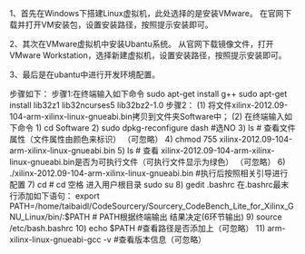 


1、首先在Windows下搭建Linux虚拟机，此处选择的是安装VMware。
   在官网下载并打开VM安装包，设置安装路径，按照提示安装即可。
  
2、其次在VMware虚拟机中安装Ubantu系统。
   从官网下载镜像文件，打开VMware Workstation，选择新建虚拟机，设置安装路径，按照提示安装即可。
   
3、最后是在ubantu中进行开发环境配置。

   步骤如下：
          步骤1:在终端输入如下命令
                sudo apt-get install g++
                sudo apt-get install lib32z1 lib32ncurses5 lib32bz2-1.0
          步骤2：
              (1) 将文件xilinx-2012.09-104-arm-xilinx-linux-gnueabi.bin拷贝到文件夹Software中；
              (2) 在终端输入如下命令
                  1) cd Software
                  2) sudo dpkg-reconfigure dash #选NO
                  3) ls # 查看文件属性（文件属性由颜色来标识） （可忽略）
                  4) chmod 755 xilinx-2012.09-104-arm-xilinx-linux-gnueabi.bin
                  5) ls # 查看 xilinx-2012.09-104-arm-xilinx-linux-gnueabi.bin是否为可执行文件（可执行文件显示为绿色） （可忽略）
                  6) ./xilinx-2012.09-104-arm-xilinx-linux-gnueabi.bin #执行后按照相关引导进行配置
                  7) cd # cd 空格 进入用户根目录
                  sudo su
                  8) gedit .bashrc
                  在.bashrc最末行添加如下语句：
                  export PATH=/home/taibaidl/CodeSourcery/Sourcery_CodeBench_Lite_for_Xilinx_GNU_Linux/bin/:$PATH # PATH根据终端输出                   结果决定(6环节输出)
                  9) source /etc/bash.bashrc
                  10) echo $PATH #查看路径是否添加上（可忽略）
                  11) arm-xilinx-linux-gnueabi-gcc -v #查看版本信息（可忽略）
